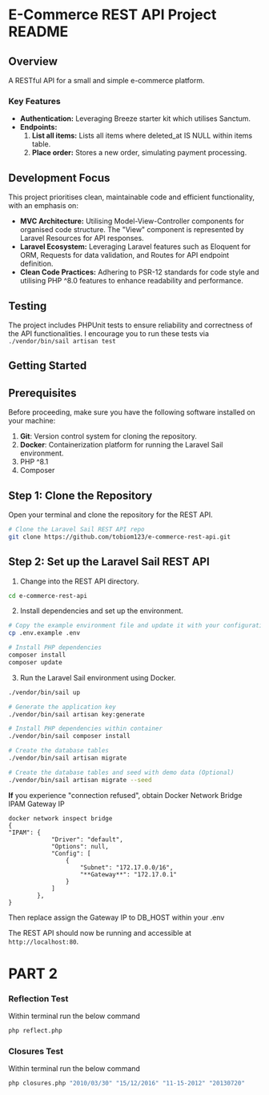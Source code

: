 # E-Commerce REST API Project README

## Overview

A RESTful API for a small and simple e-commerce platform.

### Key Features

- **Authentication:** Leveraging Breeze starter kit which utilises Sanctum.
- **Endpoints:**
    1. **List all items:** Lists all items where deleted_at IS NULL within items table.
    2. **Place order:** Stores a new order, simulating payment processing.

## Development Focus

This project prioritises clean, maintainable code and efficient functionality, with an emphasis on:

- **MVC Architecture:** Utilising Model-View-Controller components for organised code structure. The "View" component is represented by Laravel Resources for API responses.
- **Laravel Ecosystem:** Leveraging Laravel features such as Eloquent for ORM, Requests for data validation, and Routes for API endpoint definition.
- **Clean Code Practices:** Adhering to PSR-12 standards for code style and utilising PHP ^8.0 features to enhance readability and performance.

## Testing

The project includes PHPUnit tests to ensure reliability and correctness of the API functionalities. I encourage you to run these tests via ``./vendor/bin/sail artisan test``

## Getting Started

## Prerequisites

Before proceeding, make sure you have the following software installed on your machine:

1. **Git**: Version control system for cloning the repository.
2. **Docker**: Containerization platform for running the Laravel Sail environment.
3. PHP ^8.1
4. Composer

## Step 1: Clone the Repository

Open your terminal and clone the repository for the REST API.

```bash
# Clone the Laravel Sail REST API repo
git clone https://github.com/tobiom123/e-commerce-rest-api.git
```

## Step 2: Set up the Laravel Sail REST API

1. Change into the REST API directory.

```bash
cd e-commerce-rest-api
```

2. Install dependencies and set up the environment.

```bash
# Copy the example environment file and update it with your configuration
cp .env.example .env

# Install PHP dependencies
composer install
composer update
```

3. Run the Laravel Sail environment using Docker.

```bash
./vendor/bin/sail up

# Generate the application key
./vendor/bin/sail artisan key:generate

# Install PHP dependencies within container
./vendor/bin/sail composer install

# Create the database tables
./vendor/bin/sail artisan migrate

# Create the database tables and seed with demo data (Optional)
./vendor/bin/sail artisan migrate --seed
```
**If** you experience "connection refused", obtain Docker Network Bridge IPAM Gateway IP
```
docker network inspect bridge
{
"IPAM": {
            "Driver": "default",
            "Options": null,
            "Config": [
                {
                    "Subnet": "172.17.0.0/16",
                    "**Gateway**": "172.17.0.1"
                }
            ]
        },
}
```
Then replace assign the Gateway IP to DB_HOST within your .env

The REST API should now be running and accessible at `http://localhost:80`.

# PART 2

### Reflection Test

Within terminal run the below command

```bash
php reflect.php
```

### Closures Test

Within terminal run the below command

```bash
php closures.php "2010/03/30" "15/12/2016" "11-15-2012" "20130720"
```